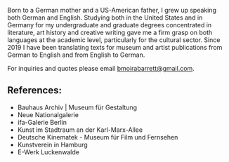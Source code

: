 ---
---

Born to a German mother and a US-American father, I grew up speaking both German and English. Studying both in the United States and in Germany for my undergraduate and graduate degrees concentrated in literature, art history and creative writing gave me a firm grasp on both languages at the academic level, particularly for the cultural sector. Since 2019 I have been translating texts for museum and artist publications from German to English and from English to German.

For inquiries and quotes please email bmoirabarrett@gmail.com.

## References:

* Bauhaus Archiv | Museum für Gestaltung
* Neue Nationalgalerie
* ifa-Galerie Berlin
* Kunst im Stadtraum an der Karl-Marx-Allee
* Deutsche Kinematek - Museum für Film und Fernsehen
* Kunstverein in Hamburg
* E-Werk Luckenwalde
